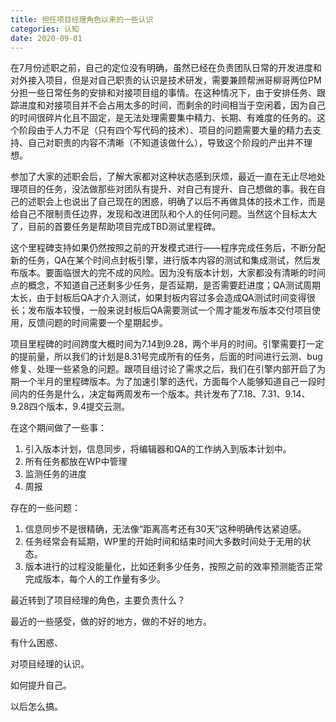 ```yaml
---
title: 担任项目经理角色以来的一些认识
categories: 认知
date: 2020-09-01
---
```


在7月份述职之前，自己的定位没有明确，虽然已经在负责团队日常的开发进度和对外接入项目，但是对自己职责的认识是技术研发，需要兼顾帮洲哥柳哥两位PM分担一些日常任务的安排和对接项目组的事情。在这种情况下，由于安排任务、跟踪进度和对接项目并不会占用太多的时间，而剩余的时间相当于空闲着，因为自己的时间很碎片化且不固定，是无法处理需要集中精力、长期、有难度的任务的。这个阶段由于人力不足（只有四个写代码的技术）、项目的问题需要大量的精力去支持、自己对职责的内容不清晰（不知道该做什么），导致这个阶段的产出并不理想。

参加了大家的述职会后，了解大家都对这种状态感到厌烦，最近一直在无止尽地处理项目的任务，没法做那些对团队有提升、对自己有提升、自己想做的事。我在自己的述职会上也说出了自己现在的困惑，明确了以后不再做具体的技术工作，而是给自己不限制责任边界，发现和改进团队和个人的任何问题。当然这个目标太大了，目前的首要任务是帮助项目完成TBD测试里程碑。

这个里程碑支持如果仍然按照之前的开发模式进行——程序完成任务后，不断分配新的任务，QA在某个时间点封板引擎，进行版本内容的测试和集成测试，然后发布版本。要面临很大的完不成的风险。因为没有版本计划，大家都没有清晰的时间点的概念，不知道自己还剩多少任务，是否延期，是否需要赶进度；QA测试周期太长，由于封板后QA才介入测试，如果封板内容过多会造成QA测试时间变得很长；发布版本较慢，一般来说封板后QA需要测试一个周才能发布版本交付项目使用，反馈问题的时间需要一个星期起步。

项目里程碑的时间跨度大概时间为7.14到9.28，两个半月的时间。引擎需要打一定的提前量，所以我们的计划是8.31号完成所有的任务，后面的时间进行云测、bug修复、处理一些紧急的问题。跟项目组讨论了需求之后，我们在引擎内部开启了为期一个半月的里程碑版本。为了加速引擎的迭代，方面每个人能够知道自己一段时间内的任务是什么，决定每两周发布一个版本。共计发布了7.18、7.31、9.14、9.28四个版本，9.4提交云测。

在这个期间做了一些事：
1. 引入版本计划，信息同步，将编辑器和QA的工作纳入到版本计划中。
2. 所有任务都放在WP中管理
3. 监测任务的进度
4. 周报

存在的一些问题：
1. 信息同步不是很精确，无法像“距离高考还有30天”这种明确传达紧迫感。
2. 任务经常会有延期，WP里的开始时间和结束时间大多数时间处于无用的状态。
3. 版本进行的过程没能量化，比如还剩多少任务，按照之前的效率预测能否正常完成版本，每个人的工作量有多少。



最近转到了项目经理的角色，主要负责什么？

最近的一些感受，做的好的地方，做的不好的地方。

有什么困惑、

对项目经理的认识。

如何提升自己。

以后怎么搞。